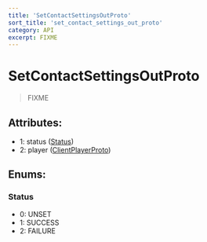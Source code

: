```yaml
---
title: 'SetContactSettingsOutProto'
sort_title: 'set_contact_settings_out_proto'
category: API
excerpt: FIXME
---
```


# SetContactSettingsOutProto

> FIXME

## Attributes:

- 1: status ([Status](#status))
- 2: player ([ClientPlayerProto](../ClientPlayerProto/))

## Enums:

### Status
- 0: UNSET
- 1: SUCCESS
- 2: FAILURE
